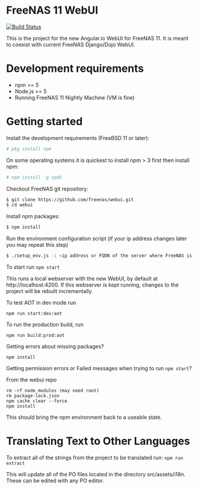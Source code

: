 
FreeNAS 11 WebUI
================
[![Build Status](https://builds.ixsystems.com/jenkins/job/FreeNAS%20-%20WebUI%20Pipeline/job/Github%20master%20/badge/icon)](https://builds.ixsystems.com/jenkins/job/FreeNAS%20-%20WebUI%20Pipeline/job/Github%20master%20/)


This is the project for the new Angular.io WebUI for FreeNAS 11. It is meant to coexist with current FreeNAS Django/Dojo WebUI.

# Development requirements

  - npm >= 5
  - Node.js >= 5
  - Running FreeNAS 11 Nightly Machine (VM is fine)


# Getting started

Install the development requirements (FreeBSD 11 or later):

```sh
# pkg install npm
```

On some operating systems it is quickest to install npm > 3 first then install npm:

```sh
# npm install -g npm5
```

Checkout FreeNAS git repository:

```sh
$ git clone https://github.com/freenas/webui.git
$ cd webui
```

Install npm packages:

```sh
$ npm install
```

Run the environment configuration script
(if your ip address changes later you may repeat this step)

```sh
$ ./setup_env.js -i <ip address or FQDN of the server where FreeNAS is running>
```

To start run
```npm start```

This runs a local webserver with the new WebUI, by default at http://localhost:4200.
If this webserver is kept running, changes to the project will be rebuilt incrementally.

To test AOT in dev mode run

```npm run start:dev:aot```

To run the production build, run

```npm run build:prod:aot```

Getting errors about missing packages?

```npm install```

Getting permission errors or Failed messages when trying to run `npm start`?

From the webui repo
```
rm -rf node_modules (may need root)
rm package-lock.json
npm cache clear --force
npm install
```
This should bring the npm environment back to a useable state.

# Translating Text to Other Languages

To extract all of the strings from the project to be translated run:
```npm run extract```

This will update all of the PO files located in the directory src/assets/i18n.
These can be edited with any PO editor.
